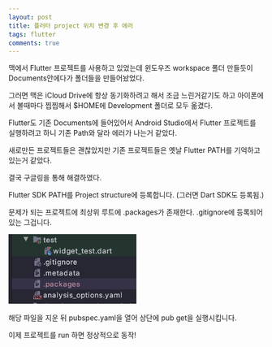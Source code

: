 ```yaml
---
layout: post
title: 플러터 project 위치 변경 후 에러
tags: flutter
comments: true
---
```


맥에서 Flutter 프로젝트를 사용하고 있었는데 윈도우즈 workspace 폴더 만들듯이 Documents안에다가 폴더들을 만들어놨었다.  

그러면 맥은 iCloud Drive에 항상 동기화하려고 해서 조금 느린거같기도 하고 아이폰에서 볼때마다 찝찝해서 $HOME에 Development 폴더로 모두 옮겼다.  

Flutter도 기존 Documents에 들어있어서 Android Studio에서 Flutter 프로젝트를 실행하려고 하니 기존 Path와 달라 에러가 나는거 같았다.  

새로만든 프로젝트들은 괜찮았지만 기존 프로젝트들은 옛날 Flutter PATH를 기억하고 있는거 같았다.

결국 구글링을 통해 해결하였다.  

Flutter SDK PATH를 Project structure에 등록합니다. (그러면 Dart SDK도 등록됨.)

문제가 되는 프로젝트에 최상위 루트에 .packages가 존재한다. .gitignore에 등록되어있는 그겁니다.

<img src="/assets/images/flutter-pacakges.png" alt="flutter .packages" style="width:50%;" />

해당 파일을 지운 뒤 pubspec.yaml을 열어 상단에 pub get을 실행시킵니다.

이제 프로젝트를 run 하면 정상적으로 동작!